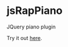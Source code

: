 # jsRapPiano
JQuery piano plugin

Try it out <a href="https://thibor.github.io/jsRapPiano/">here</a>.
